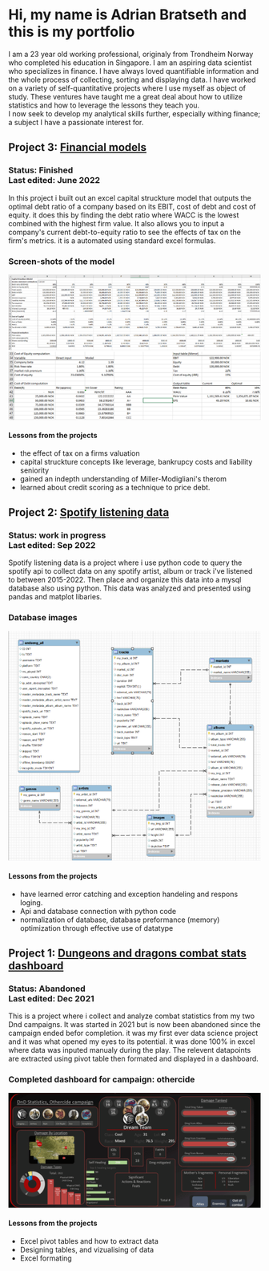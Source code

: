 
# Hi, my name is Adrian Bratseth and this is my portfolio
I am a 23 year old working professional, originaly from Trondheim Norway who completed his education in Singapore. I am an aspiring data scientist who specializes in finance. I have always loved quantifiable information and the whole process of collecting, sorting and displaying data. I have worked on a variety of self-quantitative projects where I use myself as object of study. These ventures have taught me a great deal about how to utilize statistics and how to leverage the lessons they teach you.<br> I now seek to develop my analytical skills further, especially withing finance; a subject I have a passionate interest for.

## Project 3: [Financial models]()
### Status: Finished <br> Last edited: June 2022
In this project i built out an excel capital struckture model that outputs the optimal debt ratio of a company based on its EBIT, cost of debt and cost of equity. it does this by finding the debt ratio where WACC is the lowest combined with the highest firm value. It also allows you to input a company's current debt-to-equity ratio to see the effects of tax on the firm's metrics. it is a automated using standard excel formulas.
### Screen-shots of the model
![images](Portfolio/CSM_workings.PNG)
![image input/output table](Portfolio/Costnoutput.PNG)
#### Lessons from the projects
* the effect of tax on a firms valuation
* capital struckture concepts like leverage, bankrupcy costs and liability seniority
* gained an indepth understanding of Miller-Modigliani's therom
* learned about credit scoring as a technique to price debt. 

## Project 2: [Spotify listening data](https://github.com/A-Bratseth/my_music_info)
### Status: work in progress<br>  Last edited: Sep 2022
Spotify listening data is a project where i use python code to query the spotify api to collect data on any spotify artist, album or track i've listened to between 2015-2022. Then place and organize this data into a mysql database also using python. This data was analyzed and presented using pandas and matplot libaries. 
### Database images
![db relationships](Portfolio/Relations_22092022.PNG)
#### Lessons from the projects
* have learned error catching and exception handeling and respons loging. 
* Api and database connection with python code
* normalization of database, database preformance (memory) optimization through effective use of datatype

## Project 1: [Dungeons and dragons combat stats dashboard](https://github.com/A-Bratseth/DnD_combat_statistics)
### Status: Abandoned <br> Last edited: Dec 2021
This is a project where i collect and analyze combat statistics from my two Dnd campaigns. It was started in 2021 but is now been abandoned since the campaign ended befor completion. it was my first ever data science project and it was what opened my eyes to its potential.
it was done 100% in excel where data was inputed manualy during the play. The relevent datapoints are extracted using pivot table then formated and displayed in a dashboard.
### Completed dashboard for campaign: othercide
![This gif is broken](Portfolio/Dashboard_animated.gif)
#### Lessons from the projects
* Excel pivot tables and how to extract data
* Designing tables, and vizualising of data
* Excel formating
